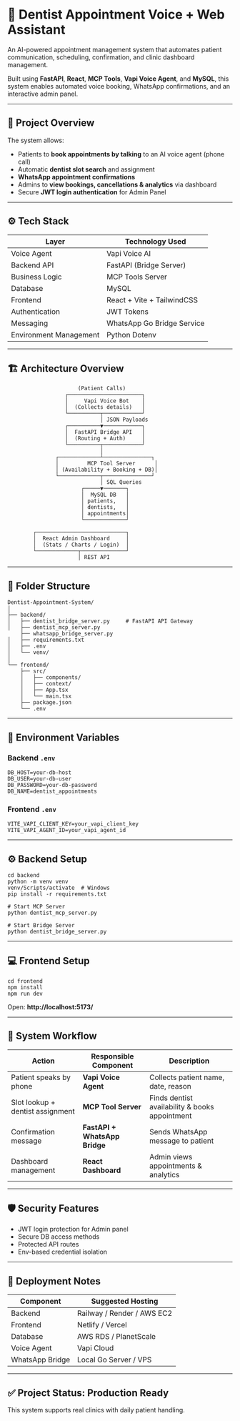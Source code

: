 
# 🦷 Dentist Appointment Voice + Web Assistant

An AI-powered appointment management system that automates patient communication, scheduling, confirmation, and clinic dashboard management.

Built using **FastAPI**, **React**, **MCP Tools**, **Vapi Voice Agent**, and **MySQL**, this system enables automated voice booking, WhatsApp confirmations, and an interactive admin panel.

---

## 🧠 Project Overview

The system allows:
- Patients to **book appointments by talking** to an AI voice agent (phone call)
- Automatic **dentist slot search** and assignment
- **WhatsApp appointment confirmations**
- Admins to **view bookings, cancellations & analytics** via dashboard
- Secure **JWT login authentication** for Admin Panel

---

## ⚙️ Tech Stack

| Layer | Technology Used |
|------|----------------|
| Voice Agent | Vapi Voice AI |
| Backend API | FastAPI (Bridge Server) |
| Business Logic | MCP Tools Server |
| Database | MySQL |
| Frontend | React + Vite + TailwindCSS |
| Authentication | JWT Tokens |
| Messaging | WhatsApp Go Bridge Service |
| Environment Management | Python Dotenv |

---

## 🏗️ Architecture Overview

```
                      (Patient Calls)
                  ┌───────────────────────┐
                  │     Vapi Voice Bot    │
                  │  (Collects details)   │
                  └──────────┬────────────┘
                             │ JSON Payloads
                  ┌──────────▼────────────┐
                  │  FastAPI Bridge API   │
                  │  (Routing + Auth)     │
                  └──────────┬────────────┘
                             │
               ┌─────────────┴───────────────┐
               │         MCP Tool Server      │
               │ (Availability + Booking + DB)│
               └─────────────┬───────────────┘
                             │ SQL Queries
                       ┌─────▼───────┐
                       │  MySQL DB   │
                       │ patients,   │
                       │ dentists,   │
                       │ appointments│
                       └─────────────┘

        ┌────────────────────────────┐
        │  React Admin Dashboard     │
        │  (Stats / Charts / Login)  │
        └─────────────┬──────────────┘
                      │ REST API
```

---

## 🧩 Folder Structure

```
Dentist-Appointment-System/
│
├── backend/
│   ├── dentist_bridge_server.py     # FastAPI API Gateway
│   ├── dentist_mcp_server.py
    ├── whatsapp_bridge_server.py  
│   ├── requirements.txt
│   ├── .env
│   └── venv/
│
└── frontend/
    ├── src/
    │   ├── components/
    │   ├── context/
    │   ├── App.tsx
    │   └── main.tsx
    ├── package.json
    └── .env
```

---

## 🔑 Environment Variables

### Backend `.env`
```
DB_HOST=your-db-host
DB_USER=your-db-user
DB_PASSWORD=your-db-password
DB_NAME=dentist_appointments
```

### Frontend `.env`
```
VITE_VAPI_CLIENT_KEY=your_vapi_client_key
VITE_VAPI_AGENT_ID=your_vapi_agent_id
```

---

## ⚙️ Backend Setup

```
cd backend
python -m venv venv
venv/Scripts/activate  # Windows
pip install -r requirements.txt

# Start MCP Server
python dentist_mcp_server.py

# Start Bridge Server
python dentist_bridge_server.py
```

---

## 💻 Frontend Setup

```
cd frontend
npm install
npm run dev
```
Open: **http://localhost:5173/**

---

## 🧠 System Workflow

| Action | Responsible Component | Description |
|--------|------------------------|-------------|
| Patient speaks by phone | **Vapi Voice Agent** | Collects patient name, date, reason |
| Slot lookup + dentist assignment | **MCP Tool Server** | Finds dentist availability & books appointment |
| Confirmation message | **FastAPI + WhatsApp Bridge** | Sends WhatsApp message to patient |
| Dashboard management | **React Dashboard** | Admin views appointments & analytics |

---

## 🛡 Security Features

- JWT login protection for Admin panel
- Secure DB access methods
- Protected API routes
- Env-based credential isolation

---

## 🚀 Deployment Notes

| Component | Suggested Hosting |
|---------|------------------|
| Backend | Railway / Render / AWS EC2 |
| Frontend | Netlify / Vercel |
| Database | AWS RDS / PlanetScale |
| Voice Agent | Vapi Cloud |
| WhatsApp Bridge | Local Go Server / VPS |

---

## ✅ Project Status: Production Ready
This system supports real clinics with daily patient handling.

